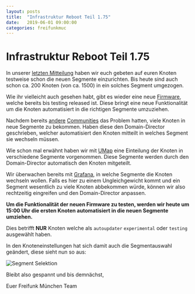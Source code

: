 ```yaml
---
layout: posts
title:  "Infrastruktur Reboot Teil 1.75"
date:   2019-06-01 09:00:00
categories: freifunkmuc
---
```

# Infrastruktur Reboot Teil 1.75

In unserer [letzten Mitteilung](https://ffmuc.net/freifunkmuc/2019/05/27/infrastruktur-reboot-teil15/) haben wir euch gebeten auf euren Knoten testweise schon die neuen Segmente einzurichten.
Bis heute sind auch schon ca. 200 Knoten (von ca. 1500) in ein solches Segment umgezogen.

Wie ihr vielleicht auch gesehen habt, gibt es wieder eine neue [Firmware](https://firmware.ffmuc.net), welche bereits bis testing released ist. Diese bringt eine neue Funktionalität um die Knoten automatisiert in die richtigen Segmente umzuziehen.

Nachdem bereits [andere](https://karlsruhe.freifunk.net) [Communities](https://darmstadt.freifunk.net) das Problem hatten, viele Knoten in neue Segmente zu bekommen. Haben diese den Domain-Director geschrieben, welcher automatisiert den Knoten mitteilt in welches Segment sie wechseln müssen.

Wie schon mal erwähnt haben wir mit [UMap](https://umap.openstreetmap.fr/en/map/ffmuc-sites_319166) eine Einteilung der Knoten in verschiedene Segmente vorgenommen.
Diese Segmente werden durch den Domain-Director automatisch den Knoten mitgeteilt.

Wir überwachen bereits mit [Grafana](https://stats.ffmuc.net/d/vhI10KgZk/debugging-dashboard?orgId=1&refresh=1m&fullscreen&panelId=13), in welche Segmente die Knoten wechseln wollen. 
Falls es hier zu einem Ungleichgewicht kommt und ein Segment wesentlich zu viele Knoten abbekommen würde, können wir also rechtzeitig eingreifen und den Domain-Director anpassen.

**Um die Funktionalität der neuen Firmware zu testen, werden wir heute um 15:00 Uhr die ersten Knoten automatisiert in die neuen Segmente umziehen.**

Dies betrifft **NUR** Knoten welche als `autoupdater` `experimental` oder `testing` ausgewählt haben.

In den Knoteneinstellungen hat sich damit auch die Segmentauswahl geändert, diese sieht nun so aus:

![Segment Selektion](/assets/posts/2019-06-01-new_segment_selection.png) 

Bleibt also gespannt und bis demnächst,

Euer Freifunk München Team
